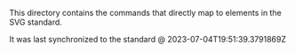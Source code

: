 This directory contains the commands that directly map to elements in the SVG standard.

It was last synchronized to the standard @ 2023-07-04T19:51:39.3791869Z
